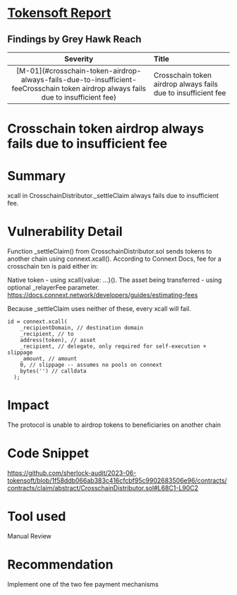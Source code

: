 # [Tokensoft Report](https://audits.sherlock.xyz/contests/100/leaderboard)

## Findings by Grey Hawk Reach
| Severity | Title | 
|:--:|:---|
|[M-01](#crosschain-token-airdrop-always-fails-due-to-insufficient-feeCrosschain token airdrop always fails due to insufficient fee) | Crosschain token airdrop always fails due to insufficient fee | 

# Crosschain token airdrop always fails due to insufficient fee
# Summary
xcall in CrosschainDistributor._settleClaim always fails due to insufficient fee.

# Vulnerability Detail
Function _settleClaim() from CrosschainDistributor.sol sends tokens to another chain using connext.xcall(). According to Connext Docs, fee for a crosschain txn is paid either in:

Native token - using xcall{value: ...}().
The asset being transferred - using optional _relayerFee parameter.
https://docs.connext.network/developers/guides/estimating-fees

Because _settleClaim uses neither of these, every xcall will fail.

```solidity
id = connext.xcall(
    _recipientDomain, // destination domain
    _recipient, // to
    address(token), // asset
    _recipient, // delegate, only required for self-execution + slippage
    _amount, // amount
    0, // slippage -- assumes no pools on connext
    bytes('') // calldata
  );
```
# Impact
The protocol is unable to airdrop tokens to beneficiaries on another chain

# Code Snippet
https://github.com/sherlock-audit/2023-06-tokensoft/blob/1f58ddb066ab383c416cfcbf95c9902683506e96/contracts/contracts/claim/abstract/CrosschainDistributor.sol#L68C1-L90C2

# Tool used
Manual Review

# Recommendation
Implement one of the two fee payment mechanisms
